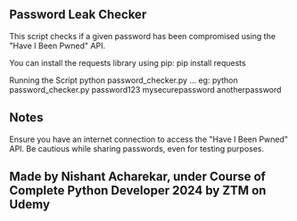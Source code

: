 ##  Password Leak Checker
This script checks if a given password has been compromised using the "Have I Been Pwned" API.

You can install the requests library using pip:
    pip install requests

Running the Script
    python password_checker.py <password1> <password2> ...
eg:
    python password_checker.py password123 mysecurepassword anotherpassword

## Notes
Ensure you have an internet connection to access the "Have I Been Pwned" API. Be cautious while sharing passwords, even for testing purposes.


##  Made by Nishant Acharekar, under Course of Complete Python Developer 2024 by ZTM on Udemy